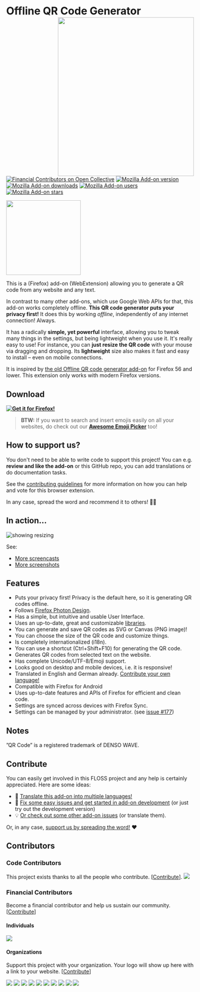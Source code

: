 # Offline QR Code Generator <img align="right" height="425" width="365" src="assets/screencasts/qrText.gif">

[![Financial Contributors on Open Collective](https://opencollective.com/offline-qr-code/all/badge.svg?label=financial+contributors)](https://opencollective.com/offline-qr-code) [![Mozilla Add-on version](https://img.shields.io/amo/v/offline-qr-code-generator.svg)](https://addons.mozilla.org/de/firefox/addon/offline-qr-code-generator/?src=external-github-shield-downloads)  
[![Mozilla Add-on downloads](https://img.shields.io/amo/d/offline-qr-code-generator.svg)](https://addons.mozilla.org/de/firefox/addon/offline-qr-code-generator/?src=external-github-shield-downloads)
[![Mozilla Add-on users](https://img.shields.io/amo/users/offline-qr-code-generator.svg)](https://addons.mozilla.org/de/firefox/addon/offline-qr-code-generator/statistics/)
[![Mozilla Add-on stars](https://img.shields.io/amo/stars/offline-qr-code-generator.svg)](https://addons.mozilla.org/de/firefox/addon/offline-qr-code-generator/reviews/)

<img height="200" width="200" src="assets/qrbig-optimized.svg">

This is a (Firefox) add-on (WebExtension) allowing you to generate a QR code from any website and any text.

In contrast to many other add-ons, which use Google Web APIs for that, this add-on works completely offline. **This QR code generator puts your privacy first!** It does this by working _offline_, independently of any internet connection! Always.

It has a radically **simple, yet powerful** interface, allowing you to tweak many things in the settings, but being lightweight when you use it. It's really easy to use! For instance, you can **just resize the QR code** with your mouse via dragging and dropping. Its **lightweight** size also makes it fast and easy to install – even on mobile connections.

It is inspired by [the old Offline QR code generator add-on](https://github.com/catholicon/OfflineQR) for Firefox 56 and lower. This extension only works with modern Firefox versions.

## Download

**[![Get it for Firefox!](https://addons.cdn.mozilla.net/static/img/addons-buttons/AMO-button_1.png)](https://addons.mozilla.org/firefox/addon/offline-qr-code-generator/?src=external-github-download)**

> **BTW:** If you want to search and insert emojis easily on all your websites, do check out our **[Awesome Emoji Picker](https://github.com/rugk/awesome-emoji-picker/)** too!

## How to support us?

You don't need to be able to write code to support this project!
You can e.g. **review and like the add-on** or this GitHub repo, you can add translations or do documentation tasks.

See the [contributing guidelines](CONTRIBUTING.md) for more information on how you can help and vote for this browser extension.

In any case, spread the word and recommend it to others! 🤗😍

## In action…

![showing resizing](assets/screencasts/qrResize.gif)

See:
* [More screencasts](assets/screencasts)
* [More screenshots](assets/screenshots)

## Features
* Puts your privacy first! Privacy is the default here, so it is generating QR codes offline.
* Follows [Firefox Photon Design](https://design.firefox.com/photon/).
* Has a simple, but intuitive and usable User Interface.
* Uses an up-to-date, great and customizable [libraries](https://larsjung.de/kjua/).
* You can generate and save QR codes as SVG or Canvas (PNG image)!
* You can choose the size of the QR code and customize things.
* Is completely internationalized (i18n).
* You can use a shortcut (Ctrl+Shift+F10) for generating the QR code.
* Generates QR codes from selected text on the website.
* Has complete Unicode/UTF-8/Emoji support.
* Looks good on desktop and mobile devices, i.e. it is responsive!
* Translated in English and German already. [Contribute your own language!](CONTRIBUTING.md#Translations)
* Compatible with Firefox for Android
* Uses up-to-date features and APIs of Firefox for efficient and clean code.
* Settings are synced across devices with Firefox Sync.
* Settings can be managed by your administrator. (see [issue #177](https://github.com/rugk/offline-qr-code/issues/177))

## Notes

”QR Code” is a registered trademark of DENSO WAVE.

## Contribute

You can easily get involved in this FLOSS project and any help is certainly appreciated. Here are some ideas:

* 📃 [Translate this add-on into multiple languages!](./CONTRIBUTING.md#translations)
* 🐛 [Fix some easy issues and get started in add-on development](CONTRIBUTING.md#coding) (or just try out the development version)
* 💡 [Or check out some other add-on issues](CONTRIBUTING.md#need-ideas) (or translate them).

Or, in any case, [support us by spreading the word!](./CONTRIBUTING.md#support-us) ❤️

## Contributors

### Code Contributors

This project exists thanks to all the people who contribute. [[Contribute](CONTRIBUTING.md)].
<a href="https://github.com/rugk/offline-qr-code/graphs/contributors"><img src="https://opencollective.com/offline-qr-code/contributors.svg?width=890&button=false" /></a>

### Financial Contributors

Become a financial contributor and help us sustain our community. [[Contribute](https://opencollective.com/offline-qr-code/contribute)]

#### Individuals

<a href="https://opencollective.com/offline-qr-code"><img src="https://opencollective.com/offline-qr-code/individuals.svg?width=890"></a>

#### Organizations

Support this project with your organization. Your logo will show up here with a link to your website. [[Contribute](https://opencollective.com/offline-qr-code/contribute)]

<a href="https://opencollective.com/offline-qr-code/organization/0/website"><img src="https://opencollective.com/offline-qr-code/organization/0/avatar.svg"></a>
<a href="https://opencollective.com/offline-qr-code/organization/1/website"><img src="https://opencollective.com/offline-qr-code/organization/1/avatar.svg"></a>
<a href="https://opencollective.com/offline-qr-code/organization/2/website"><img src="https://opencollective.com/offline-qr-code/organization/2/avatar.svg"></a>
<a href="https://opencollective.com/offline-qr-code/organization/3/website"><img src="https://opencollective.com/offline-qr-code/organization/3/avatar.svg"></a>
<a href="https://opencollective.com/offline-qr-code/organization/4/website"><img src="https://opencollective.com/offline-qr-code/organization/4/avatar.svg"></a>
<a href="https://opencollective.com/offline-qr-code/organization/5/website"><img src="https://opencollective.com/offline-qr-code/organization/5/avatar.svg"></a>
<a href="https://opencollective.com/offline-qr-code/organization/6/website"><img src="https://opencollective.com/offline-qr-code/organization/6/avatar.svg"></a>
<a href="https://opencollective.com/offline-qr-code/organization/7/website"><img src="https://opencollective.com/offline-qr-code/organization/7/avatar.svg"></a>
<a href="https://opencollective.com/offline-qr-code/organization/8/website"><img src="https://opencollective.com/offline-qr-code/organization/8/avatar.svg"></a>
<a href="https://opencollective.com/offline-qr-code/organization/9/website"><img src="https://opencollective.com/offline-qr-code/organization/9/avatar.svg"></a>

